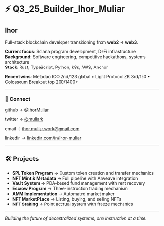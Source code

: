 # ⚡ Q3_25_Builder_Ihor_Muliar

## **Ihor**

Full-stack blockchain developer transitioning from **web2** → **web3**.

**Current focus**: Solana program development, DeFi infrastructure  
**Background**: Software engineering, competitive hackathons, systems architecture  
**Stack**: Rust, TypeScript, Python, k8s, AWS, Anchor

**Recent wins**: Metadao ICO 2nd/123 global • Light Protocol ZK 3rd/150 • Colosseum Breakout top 200/1400+

---

### 📡 **Connect**

github    → [@IhorMuliar](https://github.com/IhorMuliar)

twitter   → [@muliark](https://x.com/muliark)

email     → <ihor.muliar.work@gmail.com>

linkedin  → [linkedin.com/in/ihor-muliar](https://www.linkedin.com/in/ihor-muliar/)

---

## 🛠️ Projects

- **SPL Token Program** → Custom token creation and transfer mechanics
- **NFT Mint & Metadata** → Full pipeline with Arweave integration
- **Vault System** → PDA-based fund management with rent recovery
- **Escrow Program** → Three-instruction trading mechanism
- **AMM Implementation** → Automated market maker
- **NFT MarketPLace** → Listing, buying, and selling NFTs
- **NFT Staking** → Point accrual system with freeze mechanics

---

*Building the future of decentralized systems, one instruction at a time.*
